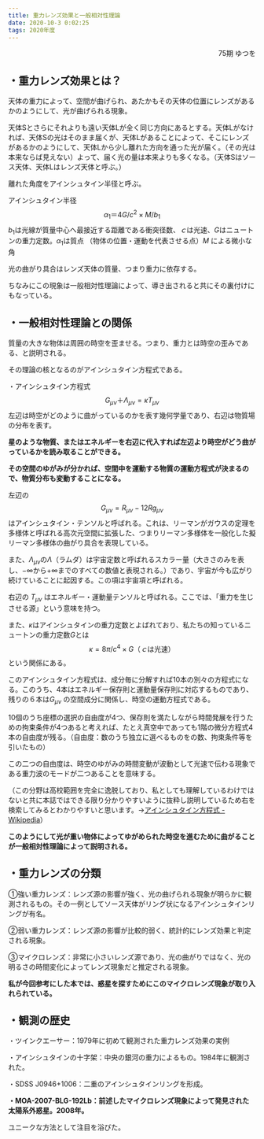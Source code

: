```yaml
---
title: 重力レンズ効果と一般相対性理論
date: 2020-10-3 0:02:25
tags: 2020年度
---
```


<div style="text-align: right">75期 ゆつを</div>

## ・重力レンズ効果とは？

   天体の重力によって、空間が曲げられ、あたかもその天体の位置にレンズがあるかのようにして、光が曲げられる現象。

   天体Sとさらにそれよりも遠い天体Lが全く同じ方向にあるとする。天体Lがなければ、天体Sの光はそのまま届くが、天体Lがあることによって、そこにレンズがあるかのようにして、天体Lから少し離れた方向を通った光が届く。（その光は本来ならば見えない）よって、届く光の量は本来よりも多くなる。（天体Sはソース天体、天体Lはレンズ天体と呼ぶ。）

   離れた角度をアインシュタイン半径と呼ぶ。

アインシュタイン半径
$$
\alpha_1＝4G/c^2\times M/b_1
$$
   $b_1$は光線が質量中心へ最接近する距離である衝突径数、$ｃ$は光速、$G$はニュートンの重力定数。$\alpha_1$は質点 （物体の位置・運動を代表させる点）$M$ による微小な角

   光の曲がり具合はレンズ天体の質量、つまり重力に依存する。

   ちなみにこの現象は一般相対性理論によって、導き出されると共にその裏付けにもなっている。

## ・一般相対性理論との関係

   質量の大きな物体は周囲の時空を歪ませる。つまり、重力とは時空の歪みである、と説明される。

その理論の核となるのがアインシュタイン方程式である。

・アインシュタイン方程式
$$
G_{\mu\nu}＋\Lambda_{\mu\nu} =\kappa T_{\mu\nu}
$$
左辺は時空がどのように曲がっているのかを表す幾何学量であり、右辺は物質場の分布を表す。

**星のような物質、またはエネルギーを右辺に代入すれば左辺より時空がどう曲がっているかを読み取ることができる。**

**その空間のゆがみが分かれば、空間中を運動する物質の運動方程式が決まるので、物質分布も変動することになる。**

   左辺の 
$$
G_{\mu\nu} = R_{\mu\nu} - 12Rg_{\mu\nu}
$$
はアインシュタイン・テンソルと呼ばれる。これは、リーマンがガウスの定理を多様体と呼ばれる高次元空間に拡張した、つまりリーマン多様体を一般化した擬リーマン多様体の曲がり具合を表現している。

   また、$\Lambda_{\mu\nu}$の$\Lambda$（ラムダ）は宇宙定数と呼ばれるスカラー量（大きさのみを表し、$-\infty$から$+\infty$までのすべての数値と表現される。）であり、宇宙が今も広がり続けていることに起因する。この項は宇宙項と呼ばれる。

   右辺の $T_{\mu\nu}$ はエネルギー・運動量テンソルと呼ばれる。ここでは、「重力を生じさせる源」という意味を持つ。

   また、$\kappa$はアインシュタインの重力定数とよばれており、私たちの知っているニュートンの重力定数$G$とは 
$$
\kappa = 8\pi/c^4 \times G \text{（$ｃ$は光速）}
$$
という関係にある。

   このアインシュタイン方程式は、成分毎に分解すれば10本の別々の方程式になる。このうち、4本はエネルギー保存則と運動量保存則に対応するものであり、残りの６本は$G_{\mu\nu}$ の空間成分に関係し、時空の運動方程式である。

   10個のうち座標の選択の自由度が4つ、保存則を満たしながら時間発展を行うための拘束条件が4つあると考えれば、たとえ真空中であっても1階の微分方程式4本の自由度が残る。（自由度：数のうち独立に選べるものをの数、拘束条件等を引いたもの）

   この二つの自由度は、時空のゆがみの時間変動が波動として光速で伝わる現象である重力波のモードが二つあることを意味する。

（この分野は高校範囲を完全に逸脱しており、私としても理解しているわけではないと共に本誌ではできる限り分かりやすいように抜粋し説明しているため右を検索してみるとわかりやすいと思います。→[アインシュタイン方程式 - Wikipedia](https://ja.wikipedia.org/wiki/%E3%82%A2%E3%82%A4%E3%83%B3%E3%82%B7%E3%83%A5%E3%82%BF%E3%82%A4%E3%83%B3%E6%96%B9%E7%A8%8B%E5%BC%8F)）

**このようにして光が重い物体によってゆがめられた時空を進むために曲がることが一般相対性理論によって説明される。**

## ・重力レンズの分類

①強い重力レンズ：レンズ源の影響が強く、光の曲げられる現象が明らかに観測されるもの。その一例としてソース天体がリング状になるアインシュタインリングが有名。

②弱い重力レンズ：レンズ源の影響が比較的弱く、統計的にレンズ効果と判定される現象。

③マイクロレンズ：非常に小さいレンズ源であり、光の曲がりではなく、光の明るさの時間変化によってレンズ現象だと推定される現象。

**私が今回参考にした本では、惑星を探すためにこのマイクロレンズ現象が取り入れられている。**

## ・観測の歴史

・ツインクエーサー：1979年に初めて観測された重力レンズ効果の実例

・アインシュタインの十字架：中央の銀河の重力によるもの。1984年に観測された。

・SDSS J0946+1006：二重のアインシュタインリングを形成。

**・MOA-2007-BLG-192Lb：前述したマイクロレンズ現象によって発見された太陽系外惑星。2008年。**

ユニークな方法として注目を浴びた。